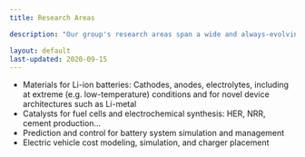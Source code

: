 ```yaml
---
title: Research Areas

description: "Our group's research areas span a wide and always-evolving range, but all build on core expertise in materials science, electrochemistry, and computational modeling. Some representative research areas are listed here."

layout: default
last-updated: 2020-09-15
---
```



* Materials for Li-ion batteries: Cathodes, anodes, electrolytes, including at extreme (e.g. low-temperature) conditions and for novel device architectures such as Li-metal
* Catalysts for fuel cells and electrochemical synthesis: HER, NRR, cement production...
* Prediction and control for battery system simulation and management
* Electric vehicle cost modeling, simulation, and charger placement
